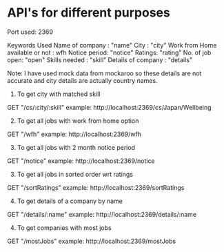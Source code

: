 # API's for different purposes

Port used: 2369

Keywords Used
Name of company : "name"
City : "city"
Work from Home available or not : wfh
Notice period: "notice"
Ratings: "rating"
No. of job open: "open"
Skills needed : "skill"
Details of company : "details"

Note: I have used mock data from mockaroo so these details are not accurate and city details are actually country names.

1. To get city with matched skill

GET "/cs/:city/:skill"
example: http://localhost:2369/cs/Japan/Wellbeing

2. To get all jobs with work from home option

GET "/wfh"
example: http://localhost:2369/wfh

3. To get all jobs with 2 month notice period

GET "/notice"
example: http://localhost:2369/notice


3. To get all jobs in sorted order wrt ratings

GET "/sortRatings"
example: http://localhost:2369/sortRatings

4. To get details of a company by name

GET "/details/:name"
example: http://localhost:2369/details/:name


4. To get companies with most jobs

GET "/mostJobs"
example: http://localhost:2369/mostJobs
